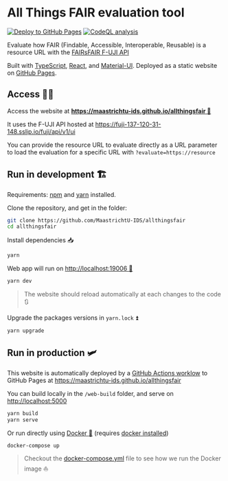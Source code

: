 # All Things FAIR evaluation tool

[![Deploy to GitHub Pages](https://github.com/MaastrichtU-IDS/allthingsfair/workflows/Deploy%20website%20to%20GitHub%20Pages/badge.svg)](https://github.com/MaastrichtU-IDS/allthingsfair/actions/workflows/deploy-github.yml) [![CodeQL analysis](https://github.com/MaastrichtU-IDS/allthingsfair/workflows/CodeQL%20analysis/badge.svg)](https://github.com/MaastrichtU-IDS/allthingsfair/actions/workflows/codeql-analysis.yml)

Evaluate how FAIR (Findable, Accessible, Interoperable, Reusable) is a resource URL with the [FAIRsFAIR F-UJI API](https://github.com/pangaea-data-publisher/fuji)

Built with [TypeScript](https://www.typescriptlang.org/), [React](https://reactjs.org/), and [Material-UI](https://material-ui.com/). Deployed as a static website on [GitHub Pages](https://pages.github.com/).

## Access 👩‍💻

Access the website at **[https://maastrichtu-ids.github.io/allthingsfair 🔗](https://maastrichtu-ids.github.io/allthingsfair)**

It uses the F-UJI API hosted at https://fuji-137-120-31-148.sslip.io/fuji/api/v1/ui

You can provide the resource URL to evaluate directly as a URL parameter to load the evaluation for a specific URL with `?evaluate=https://resource`

## Run in development 🏗️

Requirements:  [npm](https://www.npmjs.com/get-npm) and [yarn](https://classic.yarnpkg.com/en/docs/install/#debian-stable) installed.

Clone the repository, and get in the folder:

```bash
git clone https://github.com/MaastrichtU-IDS/allthingsfair 
cd allthingsfair
```

Install dependencies :inbox_tray:

```bash
yarn
```

Web app will run on [http://localhost:19006 🏃](http://localhost:19006)

```bash
yarn dev
```

> The website should reload automatically at each changes to the code :arrows_clockwise:

Upgrade the packages versions in `yarn.lock` ⏫️

```bash
yarn upgrade
```

## Run in production 🛩️

This website is automatically deployed by a [GitHub Actions worklow](https://github.com/MaastrichtU-IDS/allthingsfair/actions?query=workflow%3A%22Deploy+to+GitHub+Pages%22) to GitHub Pages at https://maastrichtu-ids.github.io/allthingsfair

You can build locally in the `/web-build` folder, and serve on [http://localhost:5000](http://localhost:5000)

```bash
yarn build
yarn serve
```

Or run directly using [Docker :whale:](https://docs.docker.com/get-docker/) (requires [docker installed](https://docs.docker.com/get-docker/))

```bash
docker-compose up
```

> Checkout the [docker-compose.yml](/docker-compose.yml) file to see how we run the Docker image ⛵️
